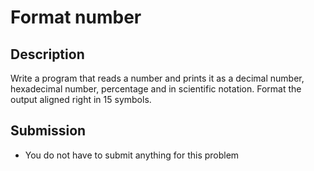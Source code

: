 # Format number

## Description
Write a program that reads a number and prints it as a decimal number, hexadecimal number, percentage and in scientific notation.
Format the output aligned right in 15 symbols.

## Submission
- You do not have to submit anything for this problem


